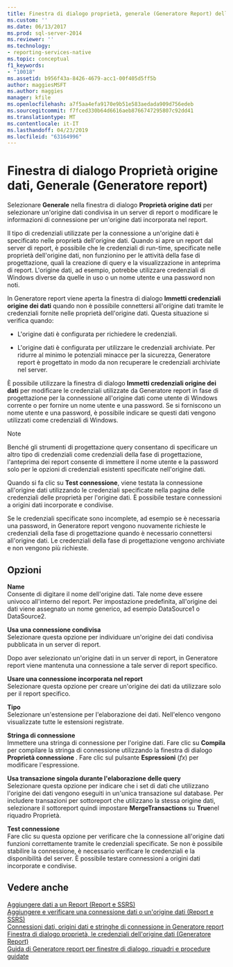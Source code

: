 ```yaml
---
title: Finestra di dialogo proprietà, generale (Generatore Report) dell'origine dati | Microsoft Docs
ms.custom: ''
ms.date: 06/13/2017
ms.prod: sql-server-2014
ms.reviewer: ''
ms.technology:
- reporting-services-native
ms.topic: conceptual
f1_keywords:
- "10018"
ms.assetid: b956f43a-8426-4679-acc1-00f405d5ff5b
author: maggiesMSFT
ms.author: maggies
manager: kfile
ms.openlocfilehash: a7f5aa4efa9170e9b51e583aedada909d756edeb
ms.sourcegitcommit: f7fced330b64d6616aeb8766747295807c92dd41
ms.translationtype: MT
ms.contentlocale: it-IT
ms.lasthandoff: 04/23/2019
ms.locfileid: "63164996"
---
```

# <a name="data-source-properties-dialog-box-general-report-builder"></a>Finestra di dialogo Proprietà origine dati, Generale (Generatore report)
  Selezionare **Generale** nella finestra di dialogo **Proprietà origine dati** per selezionare un'origine dati condivisa in un server di report o modificare le informazioni di connessione per un'origine dati incorporata nel report.  
  
 Il tipo di credenziali utilizzate per la connessione a un'origine dati è specificato nelle proprietà dell'origine dati. Quando si apre un report dal server di report, è possibile che le credenziali di run-time, specificate nelle proprietà dell'origine dati, non funzionino per le attività della fase di progettazione, quali la creazione di query e la visualizzazione in anteprima di report. L'origine dati, ad esempio, potrebbe utilizzare credenziali di Windows diverse da quelle in uso o un nome utente e una password non noti.  
  
 In Generatore report viene aperta la finestra di dialogo **Immetti credenziali origine dei dati** quando non è possibile connettersi all'origine dati tramite le credenziali fornite nelle proprietà dell'origine dati. Questa situazione si verifica quando:  
  
-   L'origine dati è configurata per richiedere le credenziali.  
  
-   L'origine dati è configurata per utilizzare le credenziali archiviate.  Per ridurre al minimo le potenziali minacce per la sicurezza, Generatore report è progettato in modo da non recuperare le credenziali archiviate nel server.  
  
 È possibile utilizzare la finestra di dialogo **Immetti credenziali origine dei dati** per modificare le credenziali utilizzate da Generatore report in fase di progettazione per la connessione all'origine dati come utente di Windows corrente o per fornire un nome utente e una password. Se si forniscono un nome utente e una password, è possibile indicare se questi dati vengono utilizzati come credenziali di Windows.  
  
> [!NOTE]  
>  Benché gli strumenti di progettazione query consentano di specificare un altro tipo di credenziali come credenziali della fase di progettazione, l'anteprima dei report consente di immettere il nome utente e la password solo per le opzioni di credenziali esistenti specificate nell'origine dati.  
  
 Quando si fa clic su **Test connessione**, viene testata la connessione all'origine dati utilizzando le credenziali specificate nella pagina delle credenziali delle proprietà per l'origine dati. È possibile testare connessioni a origini dati incorporate e condivise.  
  
 Se le credenziali specificate sono incomplete, ad esempio se è necessaria una password, in Generatore report vengono nuovamente richieste le credenziali della fase di progettazione quando è necessario connettersi all'origine dati. Le credenziali della fase di progettazione vengono archiviate e non vengono più richieste.  
  
## <a name="options"></a>Opzioni  
 **Name**  
 Consente di digitare il nome dell'origine dati. Tale nome deve essere univoco all'interno del report. Per impostazione predefinita, all'origine dei dati viene assegnato un nome generico, ad esempio DataSource1 o DataSource2.  
  
 **Usa una connessione condivisa**  
 Selezionare questa opzione per individuare un'origine dei dati condivisa pubblicata in un server di report.  
  
 Dopo aver selezionato un'origine dati in un server di report, in Generatore report viene mantenuta una connessione a tale server di report specifico.  
  
 **Usare una connessione incorporata nel report**  
 Selezionare questa opzione per creare un'origine dei dati da utilizzare solo per il report specifico.  
  
 **Tipo**  
 Selezionare un'estensione per l'elaborazione dei dati. Nell'elenco vengono visualizzate tutte le estensioni registrate.  
  
 **Stringa di connessione**  
 Immettere una stringa di connessione per l'origine dati. Fare clic su **Compila** per compilare la stringa di connessione utilizzando la finestra di dialogo **Proprietà connessione** . Fare clic sul pulsante **Espressioni** (*fx*) per modificare l'espressione.  
  
 **Usa transazione singola durante l'elaborazione delle query**  
 Selezionare questa opzione per indicare che i set di dati che utilizzano l'origine dei dati vengono eseguiti in un'unica transazione sul database. Per includere transazioni per sottoreport che utilizzano la stessa origine dati, selezionare il sottoreport quindi impostare **MergeTransactions** su **True**nel riquadro Proprietà.  
  
 **Test connessione**  
 Fare clic su questa opzione per verificare che la connessione all'origine dati funzioni correttamente tramite le credenziali specificate. Se non è possibile stabilire la connessione, è necessario verificare le credenziali e la disponibilità del server. È possibile testare connessioni a origini dati incorporate e condivise.  
  
## <a name="see-also"></a>Vedere anche  
 [Aggiungere dati a un Report &#40;Report e SSRS&#41;](report-data/report-datasets-ssrs.md)   
 [Aggiungere e verificare una connessione dati o un'origine dati &#40;Report e SSRS&#41;](report-data/add-and-verify-a-data-connection-report-builder-and-ssrs.md)   
 [Connessioni dati, origini dati e stringhe di connessione in Generatore report](../../2014/reporting-services/data-connections-data-sources-and-connection-strings-in-report-builder.md)   
 [Finestra di dialogo proprietà, le credenziali dell'origine dati &#40;Generatore Report&#41;](../../2014/reporting-services/data-source-properties-dialog-box-credentials-report-builder.md)   
 [Guida di Generatore report per finestre di dialogo, riquadri e procedure guidate](../../2014/reporting-services/report-builder-help-for-dialog-boxes-panes-and-wizards.md)  
  
  
